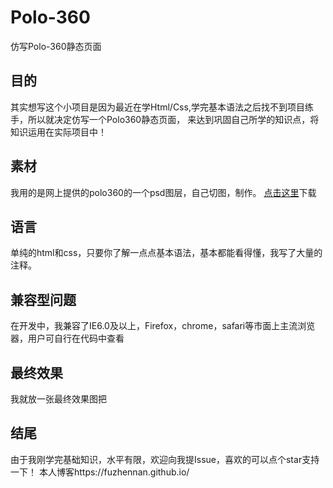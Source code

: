 # Polo-360
仿写Polo-360静态页面
## 目的
其实想写这个小项目是因为最近在学Html/Css,学完基本语法之后找不到项目练手，所以就决定仿写一个Polo360静态页面，
来达到巩固自己所学的知识点，将知识运用在实际项目中！

## 素材
我用的是网上提供的polo360的一个psd图层，自己切图，制作。
[点击这里](https://assets.hongkiat.com/uploads/psd-template-polo360/polo360.zip)下载

## 语言
单纯的html和css，只要你了解一点点基本语法，基本都能看得懂，我写了大量的注释。

## 兼容型问题
在开发中，我兼容了IE6.0及以上，Firefox，chrome，safari等市面上主流浏览器，用户可自行在代码中查看

## 最终效果
我就放一张最终效果图把


## 结尾
由于我刚学完基础知识，水平有限，欢迎向我提Issue，喜欢的可以点个star支持一下！
本人博客https://fuzhennan.github.io/
